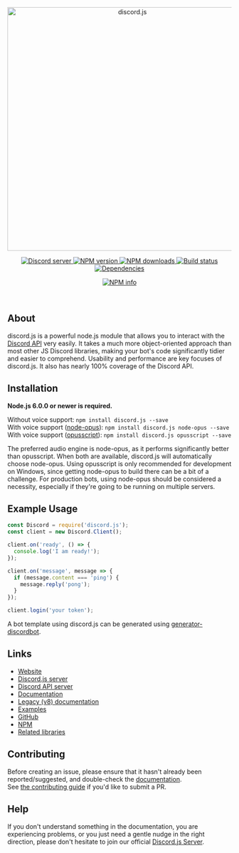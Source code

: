 <div align="center">
  <p>
    <a href="https://hydrabolt.github.io/discord.js">
      <img src="http://i.imgur.com/StEGtEh.png" width="546" alt="discord.js" />
    </a>
  </p>
  <p>
    <a href="https://discord.gg/bRCvFy9">
      <img src="https://discordapp.com/api/guilds/222078108977594368/embed.png" alt="Discord server" />
    </a>
    <a href="https://www.npmjs.com/package/discord.js">
      <img src="https://img.shields.io/npm/v/discord.js.svg?maxAge=3600" alt="NPM version" />
    </a>
    <a href="https://www.npmjs.com/package/discord.js">
      <img src="https://img.shields.io/npm/dt/discord.js.svg?maxAge=3600" alt="NPM downloads" />
    </a>
    <a href="https://travis-ci.org/hydrabolt/discord.js">
      <img src="https://travis-ci.org/hydrabolt/discord.js.svg" alt="Build status" />
    </a>
    <a href="https://david-dm.org/hydrabolt/discord.js">
      <img src="https://img.shields.io/david/hydrabolt/discord.js.svg?maxAge=3600" alt="Dependencies" />
    </a>
  </p>
  <p>
    <a href="https://nodei.co/npm/discord.js/">
      <img src="https://nodei.co/npm/discord.js.png?downloads=true&stars=true" alt="NPM info" />
    </a>
  </p>
  <br />
</div>

## About
discord.js is a powerful node.js module that allows you to interact with the [Discord API](https://discordapp.com/developers/docs/intro) very easily.
It takes a much more object-oriented approach than most other JS Discord libraries, making your bot's code significantly tidier and easier to comprehend.
Usability and performance are key focuses of discord.js. It also has nearly 100% coverage of the Discord API.

## Installation
**Node.js 6.0.0 or newer is required.**

Without voice support: `npm install discord.js --save`  
With voice support ([node-opus](https://www.npmjs.com/package/node-opus)): `npm install discord.js node-opus --save`  
With voice support ([opusscript](https://www.npmjs.com/package/opusscript)): `npm install discord.js opusscript --save`

The preferred audio engine is node-opus, as it performs significantly better than opusscript. When both are available, discord.js will automatically choose node-opus.
Using opusscript is only recommended for development on Windows, since getting node-opus to build there can be a bit of a challenge.
For production bots, using node-opus should be considered a necessity, especially if they're going to be running on multiple servers.

## Example Usage
```js
const Discord = require('discord.js');
const client = new Discord.Client();

client.on('ready', () => {
  console.log('I am ready!');
});

client.on('message', message => {
  if (message.content === 'ping') {
    message.reply('pong');
  }
});

client.login('your token');
```

A bot template using discord.js can be generated using [generator-discordbot](https://www.npmjs.com/package/generator-discordbot).

## Links
* [Website](http://hydrabolt.github.io/discord.js/)
* [Discord.js server](https://discord.gg/bRCvFy9)
* [Discord API server](https://discord.gg/rV4BwdK)
* [Documentation](http://hydrabolt.github.io/discord.js/#!/docs/tag/master)
* [Legacy (v8) documentation](http://discordjs.readthedocs.io/en/8.2.0/docs_client.html)
* [Examples](https://github.com/hydrabolt/discord.js/tree/master/docs/custom/examples)
* [GitHub](https://github.com/hydrabolt/discord.js)
* [NPM](https://www.npmjs.com/package/discord.js)
* [Related libraries](https://discordapi.com/unofficial/libs.html)

## Contributing
Before creating an issue, please ensure that it hasn't already been reported/suggested, and double-check the
[documentation](http://hydrabolt.github.io/discord.js/#!/docs/tag/master).  
See [the contributing guide](CONTRIBUTING.md) if you'd like to submit a PR.

## Help
If you don't understand something in the documentation, you are experiencing problems, or you just need a gentle
nudge in the right direction, please don't hesitate to join our official [Discord.js Server](https://discord.gg/bRCvFy9).

